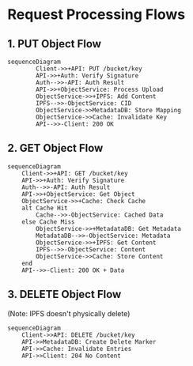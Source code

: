 # Request Processing Flows

## 1. PUT Object Flow

```mermaid
sequenceDiagram
		Client->>+API: PUT /bucket/key
		API->>+Auth: Verify Signature
		Auth-->>-API: Auth Result
		API->>+ObjectService: Process Upload
		ObjectService->>+IPFS: Add Content
		IPFS-->>-ObjectService: CID
		ObjectService->>MetadataDB: Store Mapping
		ObjectService->>Cache: Invalidate Key
		API-->>-Client: 200 OK
```

## 2. GET Object Flow

```mermaid
sequenceDiagram
    Client->>+API: GET /bucket/key
    API->>+Auth: Verify Signature
    Auth-->>-API: Auth Result
    API->>+ObjectService: Get Object
    ObjectService->>+Cache: Check Cache
    alt Cache Hit
        Cache-->>-ObjectService: Cached Data
    else Cache Miss
        ObjectService->>+MetadataDB: Get Metadata
        MetadataDB-->>-ObjectService: Metadata
        ObjectService->>+IPFS: Get Content
        IPFS-->>-ObjectService: Content
        ObjectService->>Cache: Store Content
    end
    API-->>-Client: 200 OK + Data
```

## 3. DELETE Object Flow

(Note: IPFS doesn't physically delete)

```mermaid
sequenceDiagram
    Client->>API: DELETE /bucket/key
    API->>MetadataDB: Create Delete Marker
    API->>Cache: Invalidate Entries
    API->>Client: 204 No Content
```